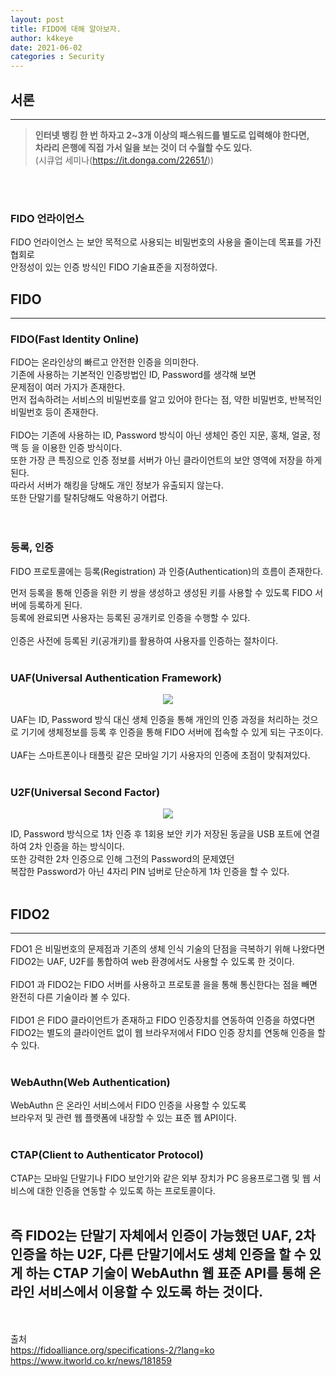 ```yaml
---
layout: post
title: FIDO에 대해 알아보자.
author: k4keye
date: 2021-06-02
categories : Security
---
```

## 서론
___

> **인터넷 뱅킹 한 번 하자고 2~3개 이상의 패스워드를 별도로 입력해야 한다면,** <br/>
> **차라리  은행에 직접 가서 일을 보는 것이 더 수월할 수도 있다.**<br/>
> (시큐업 세미나(https://it.donga.com/22651/))

<br/><br/>
### **FIDO 언라이언스**
FIDO 언라이언스 는 보안 목적으로 사용되는 비밀번호의 사용을 줄이는데 목표를 가진 협회로<br/>
안정성이 있는 인증 방식인 FIDO 기술표준을 지정하였다.<br/>


## FIDO
___
### **FIDO(Fast Identity Online)**
FIDO는 온라인상의 빠르고 안전한 인증을 의미한다.<br/>
기존에 사용하는 기본적인 인증방법인 ID, Password를 생각해 보면 <br/>
문제점이 여러 가지가 존재한다.<br/>
먼저 접속하려는 서비스의 비밀번호를 알고 있어야 한다는 점, 약한 비밀번호, 반복적인 비밀번호 등이 존재한다.<br/>
<br/>
FIDO는 기존에 사용하는 ID, Password 방식이 아닌 생체인 증인 지문, 홍채, 얼굴, 정맥 등 을 이용한 인증 방식이다.<br/>
또한 가장 큰 특징으로 인증 정보를 서버가 아닌 클라이언트의 보안 영역에 저장을 하게 된다.<br/>
따라서 서버가 해킹을 당해도 개인 정보가 유출되지 않는다.<br/>
또한 단말기를 탈취당해도 악용하기 어렵다.<br/>
<br/><br/>

### **등록, 인증**
FIDO 프로토콜에는 등록(Registration) 과 인증(Authentication)의 흐름이 존재한다.<br/>

먼저 등록을 통해 인증을 위한 키 쌍을 생성하고 생성된 키를 사용할 수 있도록 FIDO 서버에 등록하게 된다.<br/>
등록에 완료되면 사용자는 등록된 공개키로 인증을 수행할 수 있다.<br/>
<br/>
인증은 사전에 등록된 키(공개키)를 활용하여 사용자를 인증하는 절차이다.<br/><br/>

### **UAF(Universal Authentication Framework)**

<p align="center">
    <img src="https://github.com/k4keye/k4keye.github.io/blob/master/images/Security/FIDO/UAF.png?raw=true"/>
</p>

UAF는 ID, Password 방식 대신 생체 인증을 통해 개인의 인증 과정을 처리하는 것으로
기기에 생체정보를 등록 후 인증을 통해 FIDO 서버에 접속할 수 있게 되는 구조이다.<br/>
<br/>
UAF는 스마트폰이나 태플릿 같은 모바일 기기 사용자의 인증에 초점이 맞춰져있다.<br/><br/>

### **U2F(Universal Second Factor)**

<p align="center">
    <img src="https://github.com/k4keye/k4keye.github.io/blob/master/images/Security/FIDO/U2F.png?raw=true"/>
</p>
ID, Password 방식으로 1차 인증 후 1회용 보안 키가 저장된 동글을 USB 포트에 연결하여 2차 인증을 하는 방식이다.<br/>
또한 강력한 2차 인증으로 인해 그전의 Password의 문제였던<br/>
복잡한 Password가 아닌 4자리 PIN 넘버로 단순하게 1차 인증을 할 수 있다.<br/>
<br/>

## FIDO2
___
FDO1 은 비밀번호의 문제점과 기존의 생체 인식 기술의 단점을 극복하기 위해 나왔다면<br/>
FIDO2는 UAF, U2F를 통합하여 web 환경에서도 사용할 수 있도록 한 것이다.<br/>
<br/>
FIDO1 과 FIDO2는 FIDO 서버를 사용하고 프로토콜 을을 통해 통신한다는 점을 빼면<br/>
완전히 다른 기술이라 볼 수 있다.<br/>
<br/>
FIDO1 은 FIDO 클라이언트가 존재하고 FIDO 인증장치를 연동하여 인증을 하였다면<br/>
FIDO2는 별도의 클라이언트 없이 웹 브라우저에서 FIDO 인증 장치를 연동해 인증을 할 수 있다.<br/><br/>



### **WebAuthn(Web Authentication)**
WebAuthn 은 온라인 서비스에서 FIDO 인증을 사용할 수 있도록 <br/>
브라우저 및 관련 웹 플랫폼에 내장할 수 있는 표준 웹 API이다.<br/><br/>

### **CTAP(Client to Authenticator Protocol)**
CTAP는 모바일 단말기나 FIDO 보안기와 같은 외부 장치가 PC 응용프로그램 및 웹 서비스에 대한 인증을 연동할 수 있도록 하는 프로토콜이다.<br/><br/>


## 즉 FIDO2는 단말기 자체에서 인증이 가능했던 UAF, 2차 인증을 하는 U2F, 다른 단말기에서도 생체 인증을 할 수 있게 하는 CTAP 기술이 WebAuthn 웹 표준 API를 통해 온라인 서비스에서 이용할 수 있도록 하는 것이다.



<br/><br/>
출처 <br/>
https://fidoalliance.org/specifications-2/?lang=ko<br/>
https://www.itworld.co.kr/news/181859
